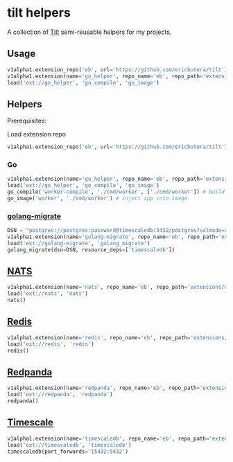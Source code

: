 # tilt helpers

A collection of [Tilt](https://tilt.dev) semi-reusable helpers for my projects.

## Usage

```py
v1alpha1.extension_repo('eb', url='https://github.com/ericbutera/tilt')
v1alpha1.extension(name='go_helper', repo_name='eb', repo_path='extensions/go_helper')
load('ext://go_helper', 'go_compile', 'go_image')
```

## Helpers

Prerequisites:

Load extension repo

```py
v1alpha1.extension_repo('eb', url='https://github.com/ericbutera/tilt')
```

### Go

```py
v1alpha1.extension(name='go_helper', repo_name='eb', repo_path='extensions/go_helper')
load('ext://go_helper', 'go_compile', 'go_image')
go_compile('worker-compile', './cmd/worker', ['./cmd/worker']) # build app
go_image('worker', './cmd/worker') # inject app into image
```

### [golang-migrate](./extensions/golang-migrate/)

```py
DSN = "postgres://postgres:password@timescaledb:5432/postgres?sslmode=disable"
v1alpha1.extension(name='golang-migrate', repo_name='eb', repo_path='extensions/golang-migrate')
load('ext://golang-migrate', 'golang_migrate')
golang_migrate(dsn=DSN, resource_deps=['timescaledb'])
```

## [NATS](./extensions/nats/)

```py
v1alpha1.extension(name='nats', repo_name='eb', repo_path='extensions/nats')
load('ext://nats', 'nats')
nats()
```

## [Redis](./extensions/redis/)

```py
v1alpha1.extension(name='redis', repo_name='eb', repo_path='extensions/redis')
load('ext://redis', 'redis')
redis()
```

## [Redpanda](./extensions/redpanda/)

```py
v1alpha1.extension(name='redpanda', repo_name='eb', repo_path='extensions/redpanda')
load('ext://redpanda', 'redpanda')
redpanda()
```

## [Timescale](./extensions/timescaledb/)

```py
v1alpha1.extension(name='timescaledb', repo_name='eb', repo_path='extensions/timescaledb')
load('ext://timescaledb', 'timescaledb')
timescaledb(port_forwards='15432:5432')
```
